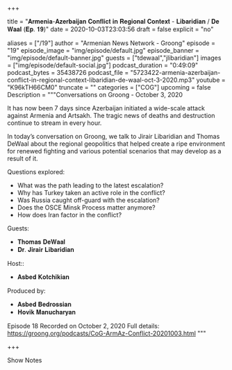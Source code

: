 
+++

title = "𝐀𝐫𝐦𝐞𝐧𝐢𝐚-𝐀𝐳𝐞𝐫𝐛𝐚𝐢𝐣𝐚𝐧 𝐂𝐨𝐧𝐟𝐥𝐢𝐜𝐭 𝐢𝐧 𝐑𝐞𝐠𝐢𝐨𝐧𝐚𝐥 𝐂𝐨𝐧𝐭𝐞𝐱𝐭 - 𝐋𝐢𝐛𝐚𝐫𝐢𝐝𝐢𝐚𝐧 / 𝐃𝐞 𝐖𝐚𝐚𝐥 (𝐄𝐩. 𝟏𝟗)"
date = 2020-10-03T23:03:56
draft = false
explicit = "no"

aliases = ["/19"]
author = "Armenian News Network - Groong"
episode = "19"
episode_image = "img/episode/default.jpg"
episode_banner = "img/episode/default-banner.jpg"
guests = ["tdewaal","jlibaridian"]
images = ["img/episode/default-social.jpg"]
podcast_duration = "0:49:09"
podcast_bytes = 35438726
podcast_file = "5723422-armenia-azerbaijan-conflict-in-regional-context-libaridian-de-waal-oct-3-2020.mp3"
youtube = "K96kTH66CM0"
truncate = ""
categories = ["COG"]
upcoming = false
Description = """Conversations on Groong - October 3, 2020

It has now been 7 days since Azerbaijan initiated a wide-scale attack against Armenia and Artsakh. The tragic news of deaths and destruction continue to stream in every hour.

In today’s conversation on Groong, we talk to Jirair Libaridian and Thomas DeWaal about the regional geopolitics that helped create a ripe environment for renewed fighting and various potential scenarios that may develop as a result of it.

Questions explored:
- What was the path leading to the latest escalation?
- Why has Turkey taken an active role in the conflict?
- Was Russia caught off-guard with the escalation?
- Does the OSCE Minsk Process matter anymore?
- How does Iran factor in the conflict?

Guests:
  - 𝐓𝐡𝐨𝐦𝐚𝐬 𝐃𝐞𝐖𝐚𝐚𝐥
  - 𝐃𝐫. 𝐉𝐢𝐫𝐚𝐢𝐫 𝐋𝐢𝐛𝐚𝐫𝐢𝐝𝐢𝐚𝐧

Host:: 
  - 𝐀𝐬𝐛𝐞𝐝 𝐊𝐨𝐭𝐜𝐡𝐢𝐤𝐢𝐚𝐧

Produced by:
  - 𝐀𝐬𝐛𝐞𝐝 𝐁𝐞𝐝𝐫𝐨𝐬𝐬𝐢𝐚𝐧
  - 𝐇𝐨𝐯𝐢𝐤 𝐌𝐚𝐧𝐮𝐜𝐡𝐚𝐫𝐲𝐚𝐧

Episode 18
Recorded on October 2, 2020
Full details: https://groong.org/podcasts/CoG-ArmAz-Conflict-20201003.html
"""

+++

Show Notes

